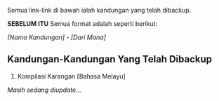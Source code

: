 Semua link-link di bawah ialah kandungan yang telah dibackup.

**SEBELUM ITU**
Semua format adalah seperti berikut:

*[Nama Kandungan] - [Dari Mana]*

## Kandungan-Kandungan Yang Telah Dibackup

 1. Kompilasi Karangan [Bahasa Melayu]


*Masih sedang diupdate...*
